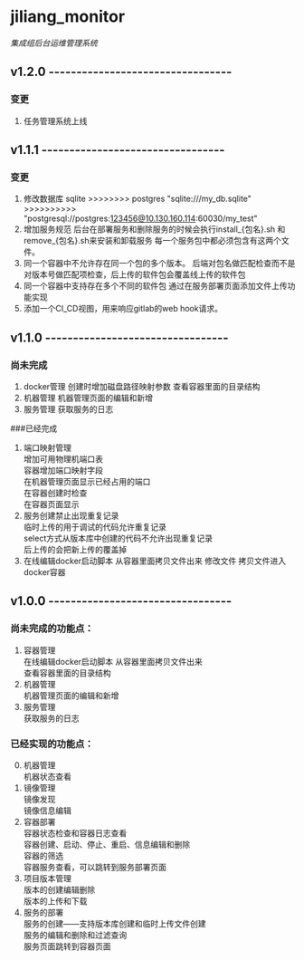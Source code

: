 # jiliang_monitor

*集成组后台运维管理系统*

## v1.2.0 ---------------------------------
### 变更
1. 任务管理系统上线

## v1.1.1 ---------------------------------
### 变更
1. 修改数据库
    sqlite >>>>>>>>  postgres
    "sqlite:///my_db.sqlite" >>>>>>>>>> "postgresql://postgres:123456@10.130.160.114:60030/my_test"
2. 增加服务规范
    后台在部署服务和删除服务的时候会执行install_{包名}.sh 和 remove_{包名}.sh来安装和卸载服务
    每一个服务包中都必须包含有这两个文件。
3. 同一个容器中不允许存在同一个包的多个版本。
    后端对包名做匹配检查而不是对版本号做匹配项检查，后上传的软件包会覆盖线上传的软件包
4. 同一个容器中支持存在多个不同的软件包
    通过在服务部署页面添加文件上传功能实现
5. 添加一个CI_CD视图，用来响应gitlab的web hook请求。


## v1.1.0 ---------------------------------
### 尚未完成
1. docker管理
    创建时增加磁盘路径映射参数
    查看容器里面的目录结构
2. 机器管理
    机器管理页面的编辑和新增
3. 服务管理
    获取服务的日志

###已经完成
1. 端口映射管理  
    增加可用物理机端口表  
    容器增加端口映射字段  
    在机器管理页面显示已经占用的端口  
    在容器创建时检查  
    在容器页面显示  
2. 服务创建禁止出现重复记录  
    临时上传的用于调试的代码允许重复记录  
    select方式从版本库中创建的代码不允许出现重复记录  
    后上传的会把新上传的覆盖掉
3. 在线编辑docker启动脚本
    从容器里面拷贝文件出来
    修改文件
    拷贝文件进入docker容器


## v1.0.0 ---------------------------------
### 尚未完成的功能点：
1. 容器管理  
    在线编辑docker启动脚本
    从容器里面拷贝文件出来  
    查看容器里面的目录结构  
2. 机器管理  
    机器管理页面的编辑和新增  
3. 服务管理  
    获取服务的日志  

### 已经实现的功能点：
0. 机器管理  
    机器状态查看  
1. 镜像管理  
    镜像发现  
    镜像信息编辑  
2. 容器部署  
    容器状态检查和容器日志查看  
    容器创建、启动、停止、重启、信息编辑和删除  
    容器的筛选  
    容器服务查看，可以跳转到服务部署页面  
3. 项目版本管理  
    版本的创建编辑删除  
    版本的上传和下载  
4. 服务的部署  
    服务的创建——支持版本库创建和临时上传文件创建  
    服务的编辑和删除和过滤查询  
    服务页面跳转到容器页面  


